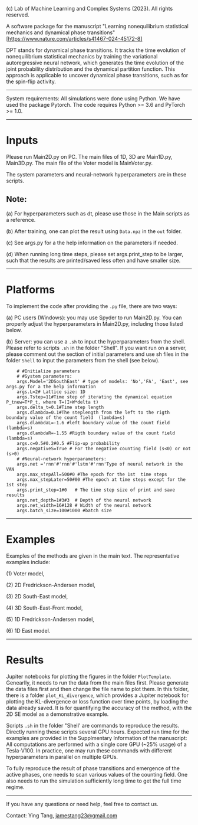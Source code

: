 (c) Lab of Machine Learning and Complex Systems (2023).
All rights reserved. 

A software package for the manuscript "Learning nonequilibrium statistical mechanics and dynamical phase transitions" [https://www.nature.com/articles/s41467-024-45172-8]

DPT stands for dynamical phase transitions. It tracks the time evolution of nonequilibrium statistical mechanics by training the variational autoregressive neural network, which generates the time evolution of the joint probability distribution and the dynamical partition function. This approach is applicable to uncover dynamical phase transitions, such as for the spin-flip activity. 


--------------------------------------------------------------------------------------------------------------------------------------------

System requirements: 
All simulations were done using Python.
We have used the package Pytorch. The code requires Python >= 3.6 and PyTorch >= 1.0.

--------------------------------------------------------------------------------------------------------------------------------------------

# Inputs

Please run Main2D.py on PC. The main files of 1D, 3D are Main1D.py, Main3D.py. The main file of the Voter model is MainVoter.py.

The system parameters and neural-network hyperparameters are in these scripts. 

## Note: 

(a) For hyperparameters such as dt, please use those in the Main scripts as a reference.

(b) After training, one can plot the result using `Data.npz` in the `out` folder.

(c) See args.py for a the help information on the parameters if needed.

(d) When running long time steps, please set args.print_step to be larger, such that the results are printed/saved less often and have smaller size.

--------------------------------------------------------------------------------------------------------------------------------------------

# Platforms

To implement the code after providing the `.py` file, there are two ways:

(a) PC users (Windows): you may use Spyder to run Main2D.py. You can properly adjust the hyperparameters in Main2D.py, including those listed below.

(b) Server: you can use a `.sh` to input the hyperparameters from the shell. Please refer to scripts `.sh` in the folder "Shell".
If you want run on a server, please comment out the section of initial parameters and use sh files in the folder `Shell` to input the parameters from the shell  (see below). 


```
    # #Initialize parameters
    # #System parameters:
    args.Model='2DSouthEast' # type of models: 'No','FA', 'East', see args.py for a the help information
    args.L=2# Lattice size: 1D  
    args.Tstep=11#Time step of iterating the dynamical equation P_tnew=T*P_t, where T=(I+W*delta t)
    args.delta_t=0.1#Time step length
    args.dlambda=0.1#The steplength from the left to the rigth boundary value of the count field  (lambda=s)
    args.dlambdaL=-1.6 #left boundary value of the count field  (lambda=s)
    args.dlambdaR=-1.55 #Rigth boundary value of the count field  (lambda=s)
    args.c=0.5#0.2#0.5 #Flip-up probability
    args.negativeS=True # For the negative counting field (s<0) or not (s>0)
    # #Neural-network hyperparameters:
    args.net ='rnn'#'rnn'#'lstm'#'rnn'Type of neural network in the VAN
    args.max_stepAll=500#0 #The epoch for the 1st  time steps 
    args.max_stepLater=50#00 #The epoch at time steps except for the 1st step
    args.print_step=1#0   # The time step size of print and save results
    args.net_depth=1#3#3  # Depth of the neural network
    args.net_width=16#128 # Width of the neural network
    args.batch_size=100#1000 #batch size  
```
--------------------------------------------------------------------------------------------------------------------------------------------

# Examples

Examples of the methods are given in the main text. The representative examples include:  

(1) Voter model,

(2) 2D Fredrickson-Andersen model, 

(3) 2D South-East model, 

(4) 3D South-East-Front model, 

(5) 1D Fredrickson-Andersen model, 

(6) 1D East model.

--------------------------------------------------------------------------------------------------------------------------------------------

# Results

Jupiter notebooks for plotting the figures in the folder `PlotTemplate`. Genearlly, it needs to run the data from the main files first. Please generate the data files first and then change the file name to plot them. 
In this folder, there is a folder `plot_KL_divergence`, which provides a Jupiter notebook for plotting the KL-divergence or loss function over time points, by loading the data already saved. It is for quantifying the accuracy of the method, with the 2D SE model as a demonstrative example.

Scripts `.sh` in the folder "Shell' are commands to reproduce the results. Directly running these scripts several GPU hours. Expected run time for the examples are provided in the Supplmentary Information of the manuscript: All computations are performed with a single core GPU (~25% usage) of a Tesla-V100. In practice, one may run these commands with different hyperparameters in parallel on multiple GPUs.

To fully reproduce the result of phase transitions and emergence of the active phases, one needs to scan various values of the counting field. One also needs to run the simulation sufficiently long time to get the full time regime.

--------------------------------------------------------------------------------------------------------------------------------------------

If you have any questions or need help, feel free to contact us.

Contact: Ying Tang, jamestang23@gmail.com

